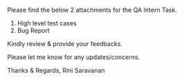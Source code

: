 Please find the below 2 attachments for the QA Intern Task.

1. High level test cases
2. Bug Report

Kindly review & provide your feedbacks.

Please let me know for any updates/concerns.

Thanks & Regards,
Rini Saravanan

